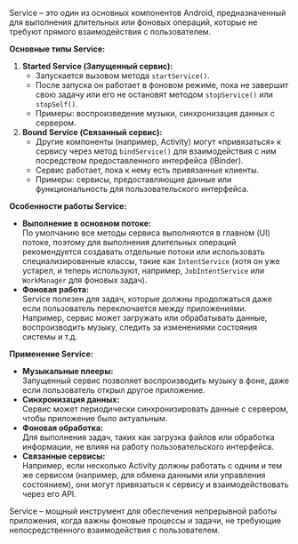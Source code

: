 Service – это один из основных компонентов Android, предназначенный для выполнения длительных или фоновых операций, которые не требуют прямого взаимодействия с пользователем.

**Основные типы Service:**

1. **Started Service (Запущенный сервис):**
    - Запускается вызовом метода `startService()`.
    - После запуска он работает в фоновом режиме, пока не завершит свою задачу или его не остановят методом `stopService()` или `stopSelf()`.
    - Примеры: воспроизведение музыки, синхронизация данных с сервером.
2. **Bound Service (Связанный сервис):**
    - Другие компоненты (например, Activity) могут «привязаться» к сервису через метод `bindService()` для взаимодействия с ним посредством предоставленного интерфейса (IBinder).
    - Сервис работает, пока к нему есть привязанные клиенты.
    - Примеры: сервисы, предоставляющие данные или функциональность для пользовательского интерфейса.

**Особенности работы Service:**

- **Выполнение в основном потоке:**  
    По умолчанию все методы сервиса выполняются в главном (UI) потоке, поэтому для выполнения длительных операций рекомендуется создавать отдельные потоки или использовать специализированные классы, такие как `IntentService` (хотя он уже устарел, и теперь используют, например, `JobIntentService` или `WorkManager` для фоновых задач).
- **Фоновая работа:**  
    Service полезен для задач, которые должны продолжаться даже если пользователь переключается между приложениями. Например, сервис может загружать или обрабатывать данные, воспроизводить музыку, следить за изменениями состояния системы и т.д.
    
**Применение Service:**

- **Музыкальные плееры:**  
    Запущенный сервис позволяет воспроизводить музыку в фоне, даже если пользователь открыл другое приложение.
- **Синхронизация данных:**  
    Сервис может периодически синхронизировать данные с сервером, чтобы приложение было актуальным.
- **Фоновая обработка:**  
    Для выполнения задач, таких как загрузка файлов или обработка информации, не влияя на работу пользовательского интерфейса.
- **Связанные сервисы:**  
    Например, если несколько Activity должны работать с одним и тем же сервисом (например, для обмена данными или управления состоянием), они могут привязаться к сервису и взаимодействовать через его API.

Service – мощный инструмент для обеспечения непрерывной работы приложения, когда важны фоновые процессы и задачи, не требующие непосредственного взаимодействия с пользователем.